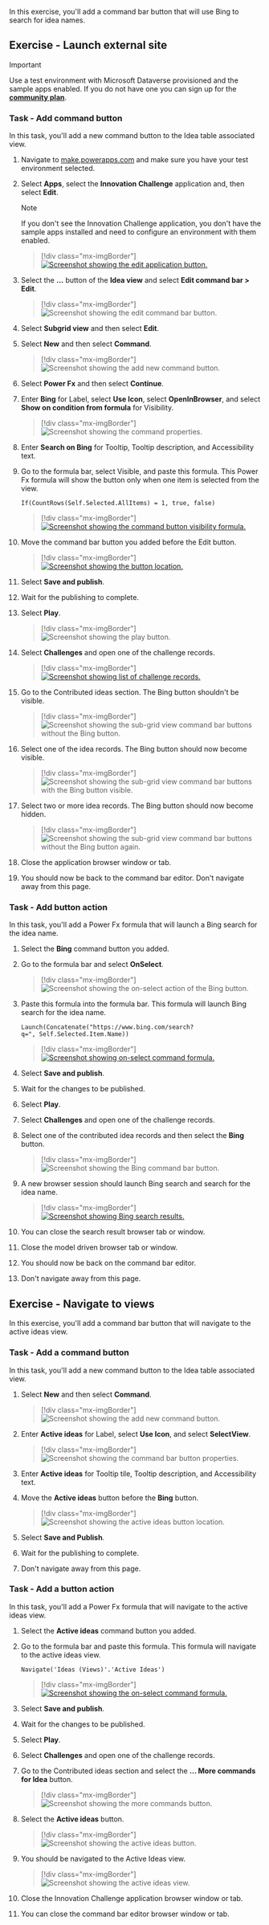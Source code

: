 In this exercise, you'll add a command bar button that will use Bing to search for idea names.

## Exercise - Launch external site

> [!IMPORTANT]
> Use a test environment with Microsoft Dataverse provisioned and the sample apps enabled. If you do not have one you can sign up for the **[community plan](https://powerapps.microsoft.com/communityplan/)**.

### Task - Add command button

In this task, you'll add a new command button to the Idea table associated view.

1. Navigate to [make.powerapps.com](https://make.powerapps.com/?azure-portal=true) and make sure you have your test environment selected.

1. Select **Apps**, select the **Innovation Challenge** application and, then select **Edit**.

   > [!NOTE]
   > If you don't see the Innovation Challenge application, you don't have the sample apps installed and need to configure an environment with them enabled.

   > [!div class="mx-imgBorder"]
   > [![Screenshot showing the edit application button.](../media/edit.svg)](../media/edit.svg#lightbox)

1. Select the **...** button of the **Idea view** and select **Edit command bar > Edit**.

   > [!div class="mx-imgBorder"]
   > ![Screenshot showing the edit command bar button.](../media/edit-command-bar.svg)

1. Select **Subgrid view** and then select **Edit**.

1. Select **New** and then select **Command**.

   > [!div class="mx-imgBorder"]
   > ![Screenshot showing the add new command button.](../media/command.png)

1. Select **Power Fx** and then select **Continue**.

1. Enter **Bing** for Label, select **Use Icon**, select **OpenInBrowser**, and select **Show on condition from formula** for Visibility.

   > [!div class="mx-imgBorder"]
   > ![Screenshot showing the command properties.](../media/show.png)

1. Enter **Search on Bing** for Tooltip, Tooltip description, and Accessibility text.

1. Go to the formula bar, select Visible, and paste this formula. This Power Fx formula will show the button only when one item is selected from the view.

   `If(CountRows(Self.Selected.AllItems) = 1, true, false)`

   > [!div class="mx-imgBorder"]
   > [![Screenshot showing the command button visibility formula.](../media/visible.png)](../media/visible.png#lightbox)

1. Move the command bar button you added before the Edit button.

   > [!div class="mx-imgBorder"]
   > [![Screenshot showing the button location.](../media/bing.png)](../media/bing.png#lightbox)

1. Select **Save and publish**.

1. Wait for the publishing to complete.

1. Select **Play**.

   > [!div class="mx-imgBorder"]
   > ![Screenshot showing the play button.](../media/play.png)

1. Select **Challenges** and open one of the challenge records.

   > [!div class="mx-imgBorder"]
   > [![Screenshot showing list of challenge records.](../media/challenge.png)](../media/challenge.png#lightbox)

1. Go to the Contributed ideas section. The Bing button shouldn't be visible.

   > [!div class="mx-imgBorder"]
   > ![Screenshot showing the sub-grid view command bar buttons without the Bing button.](../media/ideas.png)

1. Select one of the idea records. The Bing button should now become visible.

   > [!div class="mx-imgBorder"]
   > ![Screenshot showing the sub-grid view command bar buttons with the Bing button visible.](../media/select.png)

1. Select two or more idea records. The Bing button should now become hidden.

   > [!div class="mx-imgBorder"]
   > ![Screenshot showing the sub-grid view command bar buttons without the Bing button again.](../media/hidden.png)

1. Close the application browser window or tab.

1. You should now be back to the command bar editor. Don't navigate away from this page.

### Task - Add button action

In this task, you'll add a Power Fx formula that will launch a Bing search for the idea name.

1. Select the **Bing** command button you added.

1. Go to the formula bar and select **OnSelect**.

   > [!div class="mx-imgBorder"]
   > ![Screenshot showing the on-select action of the Bing button.](../media/on-select.png)

1. Paste this formula into the formula bar. This formula will launch Bing search for the idea name.

   `Launch(Concatenate("https://www.bing.com/search?q=", Self.Selected.Item.Name))`

   > [!div class="mx-imgBorder"]
   > [![Screenshot showing on-select command formula.](../media/formula.png)](../media/formula.png#lightbox)

1. Select **Save and publish**.

1. Wait for the changes to be published.

1. Select **Play**.

1. Select **Challenges** and open one of the challenge records.

1. Select one of the contributed idea records and then select the **Bing** button.

   > [!div class="mx-imgBorder"]
   > ![Screenshot showing the Bing command bar button.](../media/bing-button.png)

1. A new browser session should launch Bing search and search for the idea name.

   > [!div class="mx-imgBorder"]
   > [![Screenshot showing Bing search results.](../media/search.png)](../media/search.png#lightbox)

1. You can close the search result browser tab or window.

1. Close the model driven browser tab or window.

1. You should now be back on the command bar editor.

1. Don't navigate away from this page.

## Exercise - Navigate to views

In this exercise, you'll add a command bar button that will navigate to the active ideas view.

### Task - Add a command button

In this task, you'll add a new command button to the Idea table associated view.

1. Select **New** and then select **Command**.

   > [!div class="mx-imgBorder"]
   > ![Screenshot showing the add new command button.](../media/command.png)

1. Enter **Active ideas** for Label, select **Use Icon**, and select **SelectView**.

   > [!div class="mx-imgBorder"]
   > ![Screenshot showing the command bar button properties.](../media/select-view.png)

1. Enter **Active ideas** for Tooltip tile, Tooltip description, and Accessibility text.

1. Move the **Active ideas** button before the **Bing** button.

   > [!div class="mx-imgBorder"]
   > ![Screenshot showing the active ideas button location.](../media/active.png)

1. Select **Save and Publish**.

1. Wait for the publishing to complete.

1. Don't navigate away from this page.

### Task - Add a button action

In this task, you'll add a Power Fx formula that will navigate to the active ideas view.

1. Select the **Active ideas** command button you added.

1. Go to the formula bar and paste this formula. This formula will navigate to the active ideas view.

   `Navigate('Ideas (Views)'.'Active Ideas')`

   > [!div class="mx-imgBorder"]
   > [![Screenshot showing the on-select command formula.](../media/active-ideas.png)](../media/active-ideas.png#lightbox)

1. Select **Save and publish**.

1. Wait for the changes to be published.

1. Select **Play**.

1. Select **Challenges** and open one of the challenge records.

1. Go to the Contributed ideas section and select the **... More commands for Idea** button.

   > [!div class="mx-imgBorder"]
   > ![Screenshot showing the more commands button.](../media/more.png)

1. Select the **Active ideas** button.

   > [!div class="mx-imgBorder"]
   > ![Screenshot showing the active ideas button.](../media/active-ideas-button.png)

1. You should be navigated to the Active Ideas view.

   > [!div class="mx-imgBorder"]
   > ![Screenshot showing the active ideas view.](../media/view.png)

1. Close the Innovation Challenge application browser window or tab.

1. You can close the command bar editor browser window or tab.
